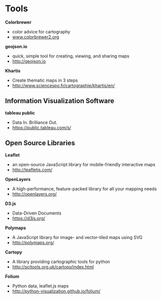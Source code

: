 # Tools

**Colorbrewer**
- color advice for cartography 
- www.colorbrewer2.org

**geojson.io**
- quick, simple tool for creating, viewing, and sharing maps
- http://geojson.io

**Khartis**
- Create thematic maps in 3 steps
- http://www.sciencespo.fr/cartographie/khartis/en/


## Information Visualization Software

**tableau public**
- Data In. Brilliance Out.
- https://public.tableau.com/s/


## Open Source Libraries

**Leaflet**
- an open-source JavaScript library for mobile-friendly interactive maps
- http://leafletjs.com/

**OpenLayers**
- A high-performance, feature-packed library for all your mapping needs
- http://openlayers.org/

**D3.js**
- Data-Driven Documents 
- https://d3js.org/

**Polymaps**
- A JavaScript library for image- and vector-tiled maps using SVG
- http://polymaps.org/

**Cartopy**
- A library providing cartographic tools for python
- http://scitools.org.uk/cartopy/index.html

**Folium**
- Python data, leaflet.js maps
- http://python-visualization.github.io/folium/
